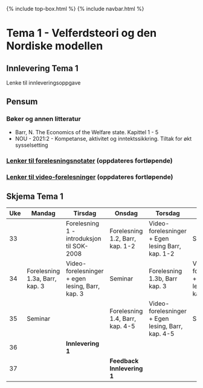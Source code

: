 
{% include top-box.html %} <!-- Kode for å inkludere boksen på toppen av siden. Se _config.yml for å gjøre endringer. -->
{% include navbar.html %} <!-- Kode for navigasjonsmeny. Se navbar.html for å gjøre endringer. -->
<!-- Gjør endringer under her -->

# Tema 1 - Velferdsteori og den Nordiske modellen

## Innlevering Tema 1
Lenke til innleveringsoppgave 

## Pensum
### Bøker og annen litteratur
* Barr, N. The Economics of the Welfare state. Kapittel 1 - 5
* NOU - 2021:2 - Kompetanse, aktivitet og inntektssikkring. Tiltak for økt sysselsetting

### [Lenker til forelesningsnotater](forelesninger.md#f_t1) (oppdateres fortløpende)

### [Lenker til video-forelesninger](video.md#v_t1) (oppdateres fortløpende)

## Skjema Tema 1

| Uke | Mandag | Tirsdag | Onsdag | Torsdag | Fredag |
| --- | ------ | ------- | ------ | ------- | ------ |
| 33 || Forelesning 1 - introduksjon til SOK-2008 | Forelesning 1.2, Barr, kap. 1-2 | Video-forelesninger + Egen lesing Barr, kap. 1-2 | Seminar |
| 34 | Forelesning 1.3a, Barr, kap. 3 | Video-forelesninger + egen lesing, Barr, kap. 3 | Seminar | Forelesning 1.3b, Barr kap. 3 | Video-forelesninger + Egen lesing, Barr kap. 3  |
| 35| Seminar | | Forelesning 1.4, Barr, kap. 4-5 | Video-forelesninger + Egen lesing, Barr, kap. 4-5 | Seminar |
| 36 | | **Innlevering 1**| | | |
| 37 | | | **Feedback Innlevering 1** | | |



